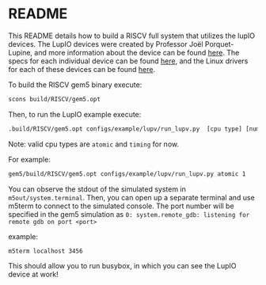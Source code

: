 # README

This README details how to build a RISCV full system that utilizes the
lupIO devices. The LupIO devices were created by Professor Joël Porquet-Lupine,
and more information about the device can be found [here](
https://luplab.cs.ucdavis.edu/assets/lupio/wcae21-porquet-lupio-paper.pdf). The
specs for each individual device can be found [here](
https://gitlab.com/luplab/lupio/lupio-specs), and the Linux drivers for each of
these devices can be found [here](https://gitlab.com/luplab/lupio/linux).

To build the RISCV gem5 binary execute:

```sh
scons build/RISCV/gem5.opt
```

Then, to run the LupIO example execute:


``` bash
.build/RISCV/gem5.opt configs/example/lupv/run_lupv.py  [cpu type] [num cpus]
```

Note: valid cpu types are `atomic` and `timing` for now.

For example:

```bash
gem5/build/RISCV/gem5.opt configs/example/lupv/run_lupv.py atomic 1
```

You can observe the stdout of the simulated system in `m5out/system.terminal`.
Then, you can open up a separate terminal and use m5term to connect to the
simulated console. The port number will be specified in the gem5 simulation
as `0: system.remote_gdb: listening for remote gdb on port <port>`

example:

```bash
m5term localhost 3456
```

This should allow you to run busybox, in which you can see the LupIO device at
work!

